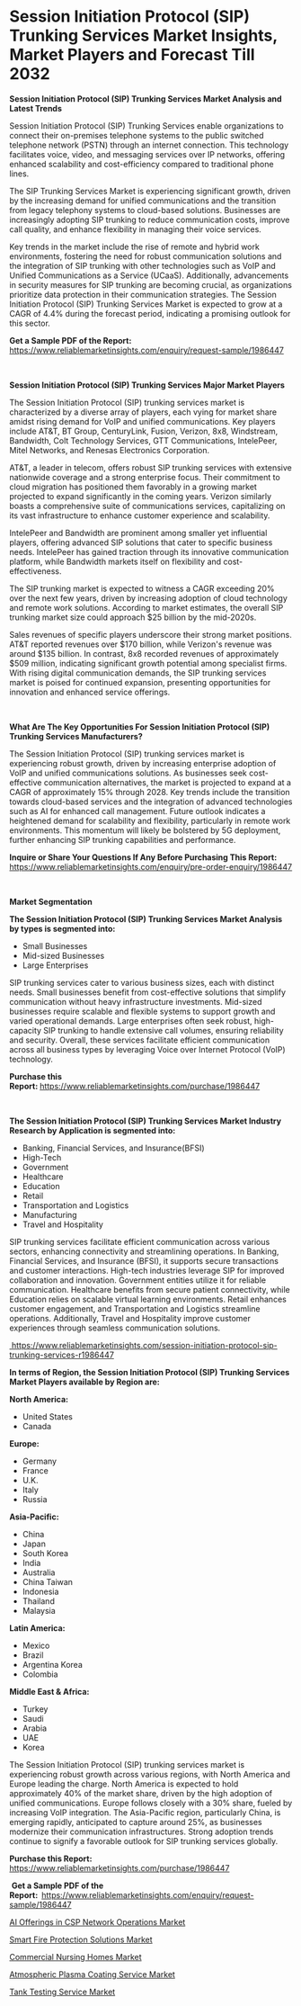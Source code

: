 <p><h1>Session Initiation Protocol (SIP) Trunking Services Market Insights, Market Players and Forecast Till 2032</h1></p><p><strong>Session Initiation Protocol (SIP) Trunking Services Market Analysis and Latest Trends</strong></p>
<p><p>Session Initiation Protocol (SIP) Trunking Services enable organizations to connect their on-premises telephone systems to the public switched telephone network (PSTN) through an internet connection. This technology facilitates voice, video, and messaging services over IP networks, offering enhanced scalability and cost-efficiency compared to traditional phone lines.</p><p>The SIP Trunking Services Market is experiencing significant growth, driven by the increasing demand for unified communications and the transition from legacy telephony systems to cloud-based solutions. Businesses are increasingly adopting SIP trunking to reduce communication costs, improve call quality, and enhance flexibility in managing their voice services. </p><p>Key trends in the market include the rise of remote and hybrid work environments, fostering the need for robust communication solutions and the integration of SIP trunking with other technologies such as VoIP and Unified Communications as a Service (UCaaS). Additionally, advancements in security measures for SIP trunking are becoming crucial, as organizations prioritize data protection in their communication strategies. The Session Initiation Protocol (SIP) Trunking Services Market is expected to grow at a CAGR of 4.4% during the forecast period, indicating a promising outlook for this sector.</p></p>
<p><strong>Get a Sample PDF of the Report:&nbsp;</strong> <a href="https://www.reliablemarketinsights.com/enquiry/request-sample/1986447?utm_campaign=2667&utm_medium=2&utm_source=Github&utm_content=ia&utm_term=11032025&utm_id=session-initiation-protocol-sip-trunking-services">https://www.reliablemarketinsights.com/enquiry/request-sample/1986447</a></p>
<p>&nbsp;</p>
<p><strong>Session Initiation Protocol (SIP) Trunking Services Major Market Players</strong></p>
<p><p>The Session Initiation Protocol (SIP) trunking services market is characterized by a diverse array of players, each vying for market share amidst rising demand for VoIP and unified communications. Key players include AT&T, BT Group, CenturyLink, Fusion, Verizon, 8x8, Windstream, Bandwidth, Colt Technology Services, GTT Communications, IntelePeer, Mitel Networks, and Renesas Electronics Corporation.</p><p>AT&T, a leader in telecom, offers robust SIP trunking services with extensive nationwide coverage and a strong enterprise focus. Their commitment to cloud migration has positioned them favorably in a growing market projected to expand significantly in the coming years. Verizon similarly boasts a comprehensive suite of communications services, capitalizing on its vast infrastructure to enhance customer experience and scalability. </p><p>IntelePeer and Bandwidth are prominent among smaller yet influential players, offering advanced SIP solutions that cater to specific business needs. IntelePeer has gained traction through its innovative communication platform, while Bandwidth markets itself on flexibility and cost-effectiveness.</p><p>The SIP trunking market is expected to witness a CAGR exceeding 20% over the next few years, driven by increasing adoption of cloud technology and remote work solutions. According to market estimates, the overall SIP trunking market size could approach $25 billion by the mid-2020s.</p><p>Sales revenues of specific players underscore their strong market positions. AT&T reported revenues over $170 billion, while Verizon's revenue was around $135 billion. In contrast, 8x8 recorded revenues of approximately $509 million, indicating significant growth potential among specialist firms. With rising digital communication demands, the SIP trunking services market is poised for continued expansion, presenting opportunities for innovation and enhanced service offerings.</p></p>
<p>&nbsp;</p>
<p><strong>What Are The Key Opportunities For Session Initiation Protocol (SIP) Trunking Services Manufacturers?</strong></p>
<p><p>The Session Initiation Protocol (SIP) trunking services market is experiencing robust growth, driven by increasing enterprise adoption of VoIP and unified communications solutions. As businesses seek cost-effective communication alternatives, the market is projected to expand at a CAGR of approximately 15% through 2028. Key trends include the transition towards cloud-based services and the integration of advanced technologies such as AI for enhanced call management. Future outlook indicates a heightened demand for scalability and flexibility, particularly in remote work environments. This momentum will likely be bolstered by 5G deployment, further enhancing SIP trunking capabilities and performance.</p></p>
<p><strong>Inquire or Share Your Questions If Any Before Purchasing This Report:</strong> <a href="https://www.reliablemarketinsights.com/enquiry/pre-order-enquiry/1986447?utm_campaign=2667&utm_medium=2&utm_source=Github&utm_content=ia&utm_term=11032025&utm_id=session-initiation-protocol-sip-trunking-services">https://www.reliablemarketinsights.com/enquiry/pre-order-enquiry/1986447</a></p>
<p>&nbsp;</p>
<p><strong>Market Segmentation</strong></p>
<p><strong>The Session Initiation Protocol (SIP) Trunking Services Market Analysis by types is segmented into:</strong></p>
<p><ul><li>Small Businesses</li><li>Mid-sized Businesses</li><li>Large Enterprises</li></ul></p>
<p><p>SIP trunking services cater to various business sizes, each with distinct needs. Small businesses benefit from cost-effective solutions that simplify communication without heavy infrastructure investments. Mid-sized businesses require scalable and flexible systems to support growth and varied operational demands. Large enterprises often seek robust, high-capacity SIP trunking to handle extensive call volumes, ensuring reliability and security. Overall, these services facilitate efficient communication across all business types by leveraging Voice over Internet Protocol (VoIP) technology.</p></p>
<p><strong>Purchase this Report:&nbsp;</strong><a href="https://www.reliablemarketinsights.com/purchase/1986447?utm_campaign=2667&utm_medium=2&utm_source=Github&utm_content=ia&utm_term=11032025&utm_id=session-initiation-protocol-sip-trunking-services">https://www.reliablemarketinsights.com/purchase/1986447</a></p>
<p>&nbsp;</p>
<p><strong>The Session Initiation Protocol (SIP) Trunking Services Market Industry Research by Application is segmented into:</strong></p>
<p><ul><li>Banking, Financial Services, and Insurance(BFSI)</li><li>High-Tech</li><li>Government</li><li>Healthcare</li><li>Education</li><li>Retail</li><li>Transportation and Logistics</li><li>Manufacturing</li><li>Travel and Hospitality</li></ul></p>
<p><p>SIP trunking services facilitate efficient communication across various sectors, enhancing connectivity and streamlining operations. In Banking, Financial Services, and Insurance (BFSI), it supports secure transactions and customer interactions. High-tech industries leverage SIP for improved collaboration and innovation. Government entities utilize it for reliable communication. Healthcare benefits from secure patient connectivity, while Education relies on scalable virtual learning environments. Retail enhances customer engagement, and Transportation and Logistics streamline operations. Additionally, Travel and Hospitality improve customer experiences through seamless communication solutions.</p></p>
<p><a href="https://www.reliablemarketinsights.com/session-initiation-protocol-sip-trunking-services-r1986447?utm_campaign=2667&utm_medium=2&utm_source=Github&utm_content=ia&utm_term=11032025&utm_id=session-initiation-protocol-sip-trunking-services">&nbsp;https://www.reliablemarketinsights.com/session-initiation-protocol-sip-trunking-services-r1986447</a></p>
<p><strong>In terms of Region, the Session Initiation Protocol (SIP) Trunking Services Market Players available by Region are:</strong></p>
<p>
    <p> <strong> North America: </strong>
        <ul>
            <li>United States</li>
            <li>Canada</li>
        </ul>
        </p> 
    <p> <strong> Europe: </strong>
        <ul>
            <li>Germany</li>
            <li>France</li>
            <li>U.K.</li>
            <li>Italy</li>
            <li>Russia</li>
        </ul>
        </p> 
    <p> <strong> Asia-Pacific: </strong>
        <ul>
            <li>China</li>
            <li>Japan</li>
            <li>South Korea</li>
            <li>India</li>
            <li>Australia</li>
            <li>China Taiwan</li>
            <li>Indonesia</li>
            <li>Thailand</li>
            <li>Malaysia</li>
        </ul>
        </p> 
    <p> <strong> Latin America: </strong>
        <ul>
            <li>Mexico</li>
            <li>Brazil</li>
            <li>Argentina Korea</li>
            <li>Colombia</li>
        </ul>
        </p> 
    <p> <strong> Middle East & Africa: </strong>
        <ul>
            <li>Turkey</li>
            <li>Saudi</li>
            <li>Arabia</li>
            <li>UAE</li>
            <li>Korea</li>
        </ul>
    </p>
    </p>
<p><p>The Session Initiation Protocol (SIP) trunking services market is experiencing robust growth across various regions, with North America and Europe leading the charge. North America is expected to hold approximately 40% of the market share, driven by the high adoption of unified communications. Europe follows closely with a 30% share, fueled by increasing VoIP integration. The Asia-Pacific region, particularly China, is emerging rapidly, anticipated to capture around 25%, as businesses modernize their communication infrastructures. Strong adoption trends continue to signify a favorable outlook for SIP trunking services globally.</p></p>
<p><strong>Purchase this Report: </strong><a href="https://www.reliablemarketinsights.com/purchase/1986447?utm_campaign=2667&utm_medium=2&utm_source=Github&utm_content=ia&utm_term=11032025&utm_id=session-initiation-protocol-sip-trunking-services">https://www.reliablemarketinsights.com/purchase/1986447</a></p>
<p>&nbsp;<strong>Get a Sample PDF of the Report:&nbsp;&nbsp;</strong><a href="https://www.reliablemarketinsights.com/enquiry/request-sample/1986447?utm_campaign=2667&utm_medium=2&utm_source=Github&utm_content=ia&utm_term=11032025&utm_id=session-initiation-protocol-sip-trunking-services">https://www.reliablemarketinsights.com/enquiry/request-sample/1986447</a></p>
<p><strong></strong></p>
<p><p><a href="https://github.com/NargisHussain75/Market-Research-Report-List-1/blob/main/ai-offerings-in-csp-network-operations-market.md?utm_campaign=2667&utm_medium=2&utm_source=Github&utm_content=ia&utm_term=11032025&utm_id=session-initiation-protocol-sip-trunking-services">AI Offerings in CSP Network Operations Market</a></p><p><a href="https://github.com/tumacaakesha78/Market-Research-Report-List-1/blob/main/smart-fire-protection-solutions-market.md?utm_campaign=2667&utm_medium=2&utm_source=Github&utm_content=ia&utm_term=11032025&utm_id=session-initiation-protocol-sip-trunking-services">Smart Fire Protection Solutions Market</a></p><p><a href="https://github.com/nafidurii/Market-Research-Report-List-1/blob/main/commercial-nursing-homes-market.md?utm_campaign=2667&utm_medium=2&utm_source=Github&utm_content=ia&utm_term=11032025&utm_id=session-initiation-protocol-sip-trunking-services">Commercial Nursing Homes Market</a></p><p><a href="https://github.com/hillsmyung726/Market-Research-Report-List-1/blob/main/atmospheric-plasma-coating-service-market.md?utm_campaign=2667&utm_medium=2&utm_source=Github&utm_content=ia&utm_term=11032025&utm_id=session-initiation-protocol-sip-trunking-services">Atmospheric Plasma Coating Service Market</a></p><p><a href="https://github.com/pearlinewhite4692/Market-Research-Report-List-1/blob/main/tank-testing-service-market.md?utm_campaign=2667&utm_medium=2&utm_source=Github&utm_content=ia&utm_term=11032025&utm_id=session-initiation-protocol-sip-trunking-services">Tank Testing Service Market</a></p></p>